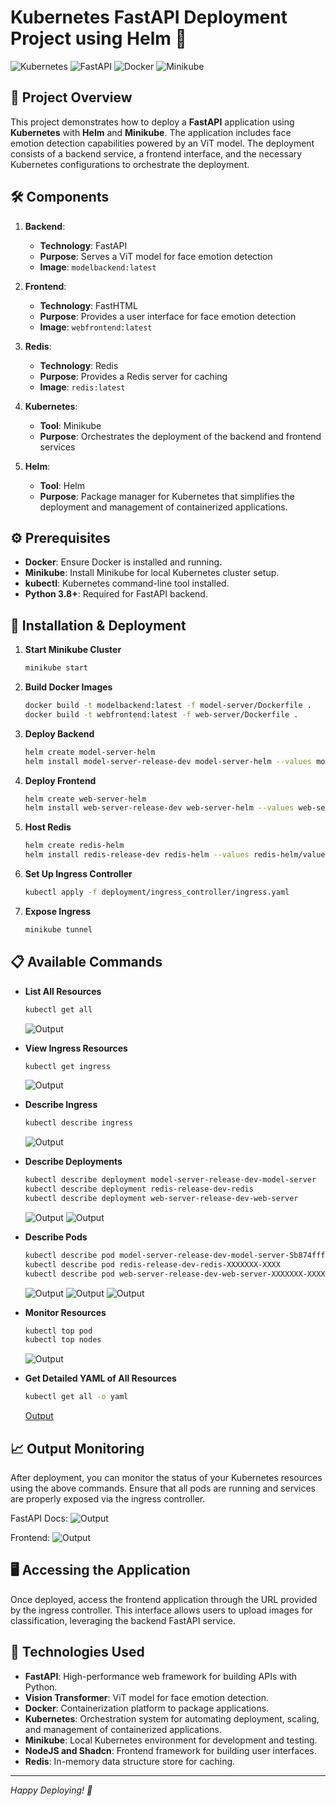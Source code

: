 # Kubernetes FastAPI Deployment Project using Helm 🚀

![Kubernetes](https://img.shields.io/badge/Kubernetes-v1.21.0-blue) 
![FastAPI](https://img.shields.io/badge/FastAPI-v0.70.0-brightgreen) 
![Docker](https://img.shields.io/badge/Docker-v20.10.7-blue) 
![Minikube](https://img.shields.io/badge/Minikube-v1.23.2-blue)

## 🌟 Project Overview

This project demonstrates how to deploy a **FastAPI** application using **Kubernetes** with **Helm** and **Minikube**. The application includes face emotion detection capabilities powered by an ViT model. The deployment consists of a backend service, a frontend interface, and the necessary Kubernetes configurations to orchestrate the deployment.

## 🛠️ Components

1. **Backend**: 
   - **Technology**: FastAPI
   - **Purpose**: Serves a ViT model for face emotion detection
   - **Image**: `modelbackend:latest`
   
2. **Frontend**: 
   - **Technology**: FastHTML
   - **Purpose**: Provides a user interface for face emotion detection
   - **Image**: `webfrontend:latest`

3. **Redis**: 
   - **Technology**: Redis
   - **Purpose**: Provides a Redis server for caching
   - **Image**: `redis:latest`
   
4. **Kubernetes**: 
   - **Tool**: Minikube
   - **Purpose**: Orchestrates the deployment of the backend and frontend services

5. **Helm**: 
   - **Tool**: Helm
   - **Purpose**: Package manager for Kubernetes that simplifies the deployment and management of containerized applications.

## ⚙️ Prerequisites

- **Docker**: Ensure Docker is installed and running.
- **Minikube**: Install Minikube for local Kubernetes cluster setup.
- **kubectl**: Kubernetes command-line tool installed.
- **Python 3.8+**: Required for FastAPI backend.

## 🚀 Installation & Deployment

1. **Start Minikube Cluster**
   ```bash
   minikube start
   ```

2. **Build Docker Images**
   ```bash
   docker build -t modelbackend:latest -f model-server/Dockerfile .
   docker build -t webfrontend:latest -f web-server/Dockerfile .
   ```

3. **Deploy Backend**
   ```bash
   helm create model-server-helm
   helm install model-server-release-dev model-server-helm --values model-server-helm/values.yaml -f model-server-helm/values-dev.yaml
   ```

4. **Deploy Frontend**
   ```bash
   helm create web-server-helm
   helm install web-server-release-dev web-server-helm --values web-server-helm/values.yaml -f web-server-helm/values-dev.yaml
   ```

5. **Host Redis**
   ```bash
   helm create redis-helm
   helm install redis-release-dev redis-helm --values redis-helm/values.yaml -f redis-helm/values-dev.yaml
   ```
    
6. **Set Up Ingress Controller**
   ```bash
   kubectl apply -f deployment/ingress_controller/ingress.yaml
   ```

7. **Expose Ingress**
   ```bash
   minikube tunnel
   ```

## 📋 Available Commands

- **List All Resources**
  ```bash
  kubectl get all
  ```
  ![Output](./static/kgetall.png)

- **View Ingress Resources**
  ```bash
  kubectl get ingress
  ```
  ![Output](./static/ingress.png)
  
- **Describe Ingress**
  ```bash
  kubectl describe ingress
  ```
  ![Output](./static/ingress.png)

- **Describe Deployments**
  ```bash
  kubectl describe deployment model-server-release-dev-model-server
  kubectl describe deployment redis-release-dev-redis
  kubectl describe deployment web-server-release-dev-web-server
  ```
  ![Output](./static/deploymentmodel.png)
  ![Output](./static/deploymentredis.png)

- **Describe Pods**
  ```bash
  kubectl describe pod model-server-release-dev-model-server-5b874fffdc-gzsrc
  kubectl describe pod redis-release-dev-redis-XXXXXXX-XXXX
  kubectl describe pod web-server-release-dev-web-server-XXXXXXX-XXXX
  ```
  ![Output](./static/describepodmodel.png)
  ![Output](./static/describepodredis.png)
  ![Output](./static/describepodsweb.png)

- **Monitor Resources**
  ```bash
  kubectl top pod
  kubectl top nodes
  ```
  ![Output](./static/ktoppodnode.png)

- **Get Detailed YAML of All Resources**
  ```bash
  kubectl get all -o yaml
  ```
  [Output](all_output.yaml)

## 📈 Output Monitoring

After deployment, you can monitor the status of your Kubernetes resources using the above commands. Ensure that all pods are running and services are properly exposed via the ingress controller.

FastAPI Docs:
![Output](./static/modelserver.png)

Frontend:
![Output](./static/webserver.png)

## 🖥️ Accessing the Application

Once deployed, access the frontend application through the URL provided by the ingress controller. This interface allows users to upload images for classification, leveraging the backend FastAPI service.

## 🧩 Technologies Used

- **FastAPI**: High-performance web framework for building APIs with Python.
- **Vision Transformer**: ViT model for face emotion detection.
- **Docker**: Containerization platform to package applications.
- **Kubernetes**: Orchestration system for automating deployment, scaling, and management of containerized applications.
- **Minikube**: Local Kubernetes environment for development and testing.
- **NodeJS and Shadcn**: Frontend framework for building user interfaces.
- **Redis**: In-memory data structure store for caching.

---
*Happy Deploying! 🎉*
